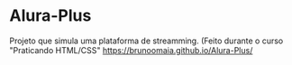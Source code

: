 # Alura-Plus
Projeto que simula uma plataforma de streamming.
(Feito durante o curso "Praticando HTML/CSS"
https://brunoomaia.github.io/Alura-Plus/

